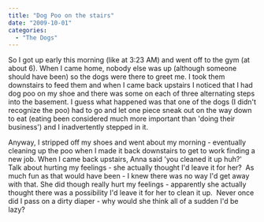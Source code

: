 ```yaml
---
title: "Dog Poo on the stairs"
date: "2009-10-01"
categories: 
  - "The Dogs"
---
```


So I got up early this morning (like at 3:23 AM) and went off to the gym (at about 6). When I came home, nobody else was up (although someone should have been) so the dogs were there to greet me. I took them downstairs to feed them and when I came back upstairs I noticed that I had dog poo on my shoe and there was some on each of three alternating steps into the basement. I guess what happened was that one of the dogs (I didn't recognize the poo) had to go and let one piece sneak out on the way down to eat (eating been considered much more important than 'doing their business') and I inadvertently stepped in it.

Anyway, I stripped off my shoes and went about my morning - eventually cleaning up the poo when I made it back downstairs to get to work finding a new job. When I came back upstairs, Anna said 'you cleaned it up huh?'  Talk about hurting my feelings - she actually thought I'd leave it for her?  As much fun as that would have been - I knew there was no way I'd get away with that. She did though really hurt my feelings - apparently she actually thought there was a possibility I'd leave it for her to clean it up.  Never once did I pass on a dirty diaper - why would she think all of a sudden I'd be lazy?
